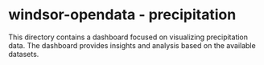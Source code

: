 # windsor-opendata - precipitation

This directory contains a dashboard focused on visualizing precipitation data. The dashboard provides insights and analysis based on the available datasets.

